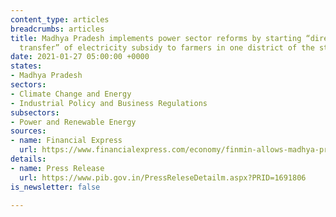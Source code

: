 ```yaml
---
content_type: articles
breadcrumbs: articles
title: Madhya Pradesh implements power sector reforms by starting “direct benefit
  transfer” of electricity subsidy to farmers in one district of the state
date: 2021-01-27 05:00:00 +0000
states:
- Madhya Pradesh
sectors:
- Climate Change and Energy
- Industrial Policy and Business Regulations
subsectors:
- Power and Renewable Energy
sources:
- name: Financial Express
  url: https://www.financialexpress.com/economy/finmin-allows-madhya-pradesh-to-raise-rs-1423-cr-additional-fund-through-market-borrowing/2174100/
details:
- name: Press Release
  url: https://www.pib.gov.in/PressReleseDetailm.aspx?PRID=1691806
is_newsletter: false

---
```

